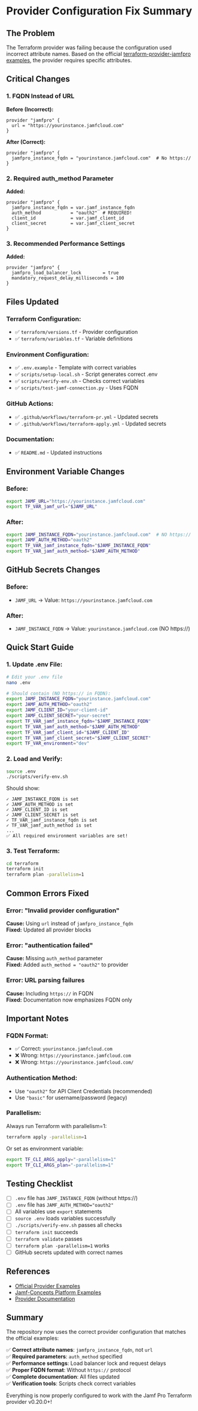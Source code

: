 # Provider Configuration Fix Summary

## The Problem

The Terraform provider was failing because the configuration used incorrect attribute names. Based on the official [terraform-provider-jamfpro examples](https://github.com/deploymenttheory/terraform-provider-jamfpro/blob/main/examples/provider/provider.tf), the provider requires specific attributes.

## Critical Changes

### 1. FQDN Instead of URL

**Before (Incorrect):**
```hcl
provider "jamfpro" {
  url = "https://yourinstance.jamfcloud.com"
}
```

**After (Correct):**
```hcl
provider "jamfpro" {
  jamfpro_instance_fqdn = "yourinstance.jamfcloud.com"  # No https://
}
```

### 2. Required auth_method Parameter

**Added:**
```hcl
provider "jamfpro" {
  jamfpro_instance_fqdn = var.jamf_instance_fqdn
  auth_method           = "oauth2"  # REQUIRED!
  client_id             = var.jamf_client_id
  client_secret         = var.jamf_client_secret
}
```

### 3. Recommended Performance Settings

**Added:**
```hcl
provider "jamfpro" {
  jamfpro_load_balancer_lock        = true
  mandatory_request_delay_milliseconds = 100
}
```

## Files Updated

### Terraform Configuration:
- ✅ `terraform/versions.tf` - Provider configuration
- ✅ `terraform/variables.tf` - Variable definitions

### Environment Configuration:
- ✅ `.env.example` - Template with correct variables
- ✅ `scripts/setup-local.sh` - Script generates correct .env
- ✅ `scripts/verify-env.sh` - Checks correct variables
- ✅ `scripts/test-jamf-connection.py` - Uses FQDN

### GitHub Actions:
- ✅ `.github/workflows/terraform-pr.yml` - Updated secrets
- ✅ `.github/workflows/terraform-apply.yml` - Updated secrets

### Documentation:
- ✅ `README.md` - Updated instructions

## Environment Variable Changes

### Before:
```bash
export JAMF_URL="https://yourinstance.jamfcloud.com"
export TF_VAR_jamf_url="$JAMF_URL"
```

### After:
```bash
export JAMF_INSTANCE_FQDN="yourinstance.jamfcloud.com"  # NO https://
export JAMF_AUTH_METHOD="oauth2"
export TF_VAR_jamf_instance_fqdn="$JAMF_INSTANCE_FQDN"
export TF_VAR_jamf_auth_method="$JAMF_AUTH_METHOD"
```

## GitHub Secrets Changes

### Before:
- `JAMF_URL` → Value: `https://yourinstance.jamfcloud.com`

### After:
- `JAMF_INSTANCE_FQDN` → Value: `yourinstance.jamfcloud.com` (NO https://)

## Quick Start Guide

### 1. Update .env File:

```bash
# Edit your .env file
nano .env

# Should contain (NO https:// in FQDN):
export JAMF_INSTANCE_FQDN="yourinstance.jamfcloud.com"
export JAMF_AUTH_METHOD="oauth2"
export JAMF_CLIENT_ID="your-client-id"
export JAMF_CLIENT_SECRET="your-secret"
export TF_VAR_jamf_instance_fqdn="$JAMF_INSTANCE_FQDN"
export TF_VAR_jamf_auth_method="$JAMF_AUTH_METHOD"
export TF_VAR_jamf_client_id="$JAMF_CLIENT_ID"
export TF_VAR_jamf_client_secret="$JAMF_CLIENT_SECRET"
export TF_VAR_environment="dev"
```

### 2. Load and Verify:

```bash
source .env
./scripts/verify-env.sh
```

Should show:
```
✓ JAMF_INSTANCE_FQDN is set
✓ JAMF_AUTH_METHOD is set
✓ JAMF_CLIENT_ID is set
✓ JAMF_CLIENT_SECRET is set
✓ TF_VAR_jamf_instance_fqdn is set
✓ TF_VAR_jamf_auth_method is set
...
✅ All required environment variables are set!
```

### 3. Test Terraform:

```bash
cd terraform
terraform init
terraform plan -parallelism=1
```

## Common Errors Fixed

### Error: "Invalid provider configuration"
**Cause:** Using `url` instead of `jamfpro_instance_fqdn`  
**Fixed:** Updated all provider blocks

### Error: "authentication failed"
**Cause:** Missing `auth_method` parameter  
**Fixed:** Added `auth_method = "oauth2"` to provider

### Error: URL parsing failures
**Cause:** Including `https://` in FQDN  
**Fixed:** Documentation now emphasizes FQDN only

## Important Notes

### FQDN Format:
- ✅ Correct: `yourinstance.jamfcloud.com`
- ❌ Wrong: `https://yourinstance.jamfcloud.com`
- ❌ Wrong: `https://yourinstance.jamfcloud.com/`

### Authentication Method:
- Use `"oauth2"` for API Client Credentials (recommended)
- Use `"basic"` for username/password (legacy)

### Parallelism:
Always run Terraform with parallelism=1:
```bash
terraform apply -parallelism=1
```

Or set as environment variable:
```bash
export TF_CLI_ARGS_apply="-parallelism=1"
export TF_CLI_ARGS_plan="-parallelism=1"
```

## Testing Checklist

- [ ] `.env` file has `JAMF_INSTANCE_FQDN` (without https://)
- [ ] `.env` file has `JAMF_AUTH_METHOD="oauth2"`
- [ ] All variables use `export` statements
- [ ] `source .env` loads variables successfully
- [ ] `./scripts/verify-env.sh` passes all checks
- [ ] `terraform init` succeeds
- [ ] `terraform validate` passes
- [ ] `terraform plan -parallelism=1` works
- [ ] GitHub secrets updated with correct names

## References

- [Official Provider Examples](https://github.com/deploymenttheory/terraform-provider-jamfpro/blob/main/examples/provider/provider.tf)
- [Jamf-Concepts Platform Examples](https://github.com/Jamf-Concepts/terraform-jamf-platform)
- [Provider Documentation](https://registry.terraform.io/providers/deploymenttheory/jamfpro/latest/docs)

## Summary

The repository now uses the correct provider configuration that matches the official examples:

✅ **Correct attribute names**: `jamfpro_instance_fqdn`, not `url`  
✅ **Required parameters**: `auth_method` specified  
✅ **Performance settings**: Load balancer lock and request delays  
✅ **Proper FQDN format**: Without `https://` protocol  
✅ **Complete documentation**: All files updated  
✅ **Verification tools**: Scripts check correct variables  

Everything is now properly configured to work with the Jamf Pro Terraform provider v0.20.0+!
